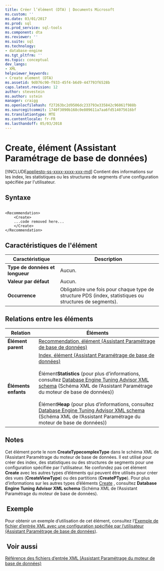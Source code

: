 ```yaml
---
title: Créer l’élément (DTA) | Documents Microsoft
ms.custom: ''
ms.date: 03/01/2017
ms.prod: sql
ms.prod_service: sql-tools
ms.component: dta
ms.reviewer: ''
ms.suite: sql
ms.technology:
- database-engine
ms.tgt_pltfrm: ''
ms.topic: conceptual
dev_langs:
- XML
helpviewer_keywords:
- Create element (DTA)
ms.assetid: 9d076c90-f933-45f4-b6d9-447793f6528b
caps.latest.revision: 12
author: stevestein
ms.author: sstein
manager: craigg
ms.openlocfilehash: f27263bc2d9506dc233793e335842c96061f988b
ms.sourcegitcommit: 1740f3090b168c0e809611a7aa6fd514075616bf
ms.translationtype: MTE
ms.contentlocale: fr-FR
ms.lasthandoff: 05/03/2018
---
```

# <a name="create-element-dta"></a>Create, élément (Assistant Paramétrage de base de données)
[!INCLUDE[appliesto-ss-xxxx-xxxx-xxx-md](../../includes/appliesto-ss-xxxx-xxxx-xxx-md.md)]
  Contient des informations sur les index, les statistiques ou les structures de segments d'une configuration spécifiée par l'utilisateur.  
  
## <a name="syntax"></a>Syntaxe  
  
```  
  
<Recommendation>  
    <Create>  
    ...code removed here...  
    </Create>  
</Recommendation>  
```  
  
## <a name="element-characteristics"></a>Caractéristiques de l'élément  
  
|Caractéristique|Description|  
|--------------------|-----------------|  
|**Type de données et longueur**|Aucun.|  
|**Valeur par défaut**|Aucun.|  
|**Occurrence**|Obligatoire une fois pour chaque type de structure PDS (index, statistiques ou structures de segments).|  
  
## <a name="element-relationships"></a>Relations entre les éléments  
  
|Relation|Éléments|  
|------------------|--------------|  
|**Élément parent**|[Recommendation, élément &#40;Assistant Paramétrage de base de données&#41;](../../tools/dta/recommendation-element-dta.md)|  
|**Éléments enfants**|[Index, élément &#40;Assistant Paramétrage de base de données&#41;](../../tools/dta/index-element-dta.md)<br /><br /> Élément**Statistics** (pour plus d’informations, consultez [Database Engine Tuning Advisor XML schema](http://schemas.microsoft.com/sqlserver/) (Schéma XML de l’Assistant Paramétrage du moteur de base de données))<br /><br /> Élément**Heap** (pour plus d’informations, consultez [Database Engine Tuning Advisor XML schema](http://schemas.microsoft.com/sqlserver/) (Schéma XML de l’Assistant Paramétrage du moteur de base de données))|  
  
## <a name="remarks"></a>Notes   
 Cet élément porte le nom **CreateTypecomplexType** dans le schéma XML de l’Assistant Paramétrage du moteur de base de données. Il est utilisé pour créer des index, des statistiques ou des structures de segments pour une configuration spécifiée par l'utilisateur. Ne confondez pas cet élément **Create** avec les autres types d’éléments qui peuvent être utilisés pour créer des vues (**CreateViewType**) ou des partitions (**CreatePType**). Pour plus d’informations sur les autres types d’éléments [Create](http://schemas.microsoft.com/sqlserver/) , consultez **Database Engine Tuning Advisor XML schema** (Schéma XML de l’Assistant Paramétrage du moteur de base de données).  
  
## <a name="example"></a> Exemple  
 Pour obtenir un exemple d’utilisation de cet élément, consultez l’[Exemple de fichier d’entrée XML avec une configuration spécifiée par l’utilisateur &#40;Assistant Paramétrage de base de données&#41;](../../tools/dta/xml-input-file-sample-with-user-specified-configuration-dta.md).  
  
## <a name="see-also"></a> Voir aussi  
 [Référence des fichiers d’entrée XML &#40;Assistant Paramétrage du moteur de base de données&#41;](../../tools/dta/xml-input-file-reference-database-engine-tuning-advisor.md)  
  
  
